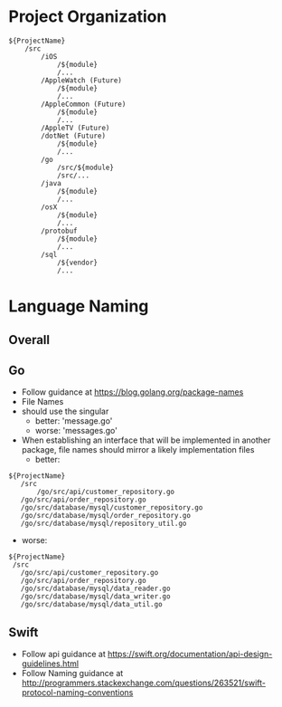 
# Project Organization
```
${ProjectName}
	/src
		/iOS
			/${module}
			/...
		/AppleWatch (Future)
			/${module}
			/...
		/AppleCommon (Future)
			/${module}
			/...
		/AppleTV (Future)
		/dotNet (Future)
			/${module}
			/...
		/go
			/src/${module}
			/src/...
		/java
			/${module}
			/...
		/osX
			/${module}
			/...
		/protobuf
			/${module}
			/...
		/sql
			/${vendor}
			/...
```
# Language Naming

## Overall

## Go

* Follow guidance at https://blog.golang.org/package-names
* File Names
 * should use the singular
   * better: 'message.go'
   * worse: 'messages.go'
 * When establishing an interface that will be implemented in another package, file names should mirror a likely implementation files
   * better:
 ```
 ${ProjectName}
 	/src
 		/go/src/api/customer_repository.go
    /go/src/api/order_repository.go
    /go/src/database/mysql/customer_repository.go
    /go/src/database/mysql/order_repository.go
    /go/src/database/mysql/repository_util.go
 ```
   * worse:
```
${ProjectName}
 /src
   /go/src/api/customer_repository.go
   /go/src/api/order_repository.go
   /go/src/database/mysql/data_reader.go
   /go/src/database/mysql/data_writer.go
   /go/src/database/mysql/data_util.go
```

## Swift


* Follow api guidance at https://swift.org/documentation/api-design-guidelines.html
* Follow Naming guidance at http://programmers.stackexchange.com/questions/263521/swift-protocol-naming-conventions
